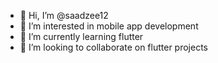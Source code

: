 - 👋 Hi, I’m @saadzee12
- 👀 I’m interested in mobile app development 
- 🌱 I’m currently learning flutter
- 💞️ I’m looking to collaborate on flutter projects 


<!---
saadzee12/saadzee12 is a ✨ special ✨ repository because its `README.md` (this file) appears on your GitHub profile.
You can click the Preview link to take a look at your changes.
--->
